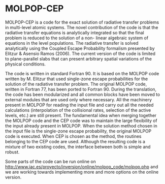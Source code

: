 MOLPOP-CEP
=============

MOLPOP-CEP is a code for the exact solution of radiative transfer problems in multi-level
atomic systems. The novel contribution of the code is that the radiative transfer equations
is analytically integrated so that the final problem is reduced to the solution of a non-
linear algebraic system of equations in the level populations. The radiative transfer is solved
analytically using the Coupled Escape Probability formalism presented by Elitzur & Asensio
Ramos (2006). The current version of
the code is limited to plane-parallel slabs that can present arbitrary spatial variations of the
physical conditions.

The code is written in standard Fortran 90. It is based on the MOLPOP code written by
M. Elitzur that used single-zone escape probabilities for the solution of the radiative transfer
problem. The original MOLPOP code, written in Fortran 77, has been ported to Fortran
90. During the translation, the code has been modularized and all common blocks have been
moved to external modules that are used only where necessary. All the machinery present in
MOLPOP for reading the input file and carry out all the needed calculations (interpolation
of the collisional rates, selection of the active levels, etc.) are still present. The fundamental
idea when merging together the MOLPOP code and the CEP code was to maintain the large
flexibility of the input already present in MOLPOP. When the solution method chosen in
the input file is the single-zone escape probability, the original MOLPOP code is executed.
When CEP is chosen as the method, the routines belonging to the CEP code are used.
Although the resulting code is a mixture of two existing codes, the interface between both
is simple and robust.

Some parts of the code can be run online on 
http://www.iac.es/proyecto/inversion/online/molpop_code/molpop.php
and we are working towards implementing more and more options on the
online version.